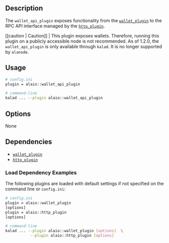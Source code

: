 ## Description

The `wallet_api_plugin` exposes functionality from the [`wallet_plugin`](../wallet_plugin/index.md) to the RPC API interface managed by the [`http_plugin`](../../../01_alanode/03_plugins/http_plugin/index.md).

[[caution | Caution]]
| This plugin exposes wallets. Therefore, running this plugin on a publicly accessible node is not recommended. As of 1.2.0, the `wallet_api_plugin` is only available through `kalad`. It is no longer supported by `alanode`.

## Usage

```sh
# config.ini
plugin = alaio::wallet_api_plugin

# command-line
kalad ... --plugin alaio::wallet_api_plugin
```

## Options

None

## Dependencies

- [`wallet_plugin`](../wallet_plugin/index.md)
- [`http_plugin`](../../../01_alanode/03_plugins/http_plugin/index.md)

### Load Dependency Examples

The following plugins are loaded with default settings if not specified on the command line or `config.ini`:

```sh
# config.ini
plugin = alaio::wallet_plugin
[options]
plugin = alaio::http_plugin
[options]

# command-line
kalad ... --plugin alaio::wallet_plugin [options]  \
           --plugin alaio::http_plugin [options]
```
